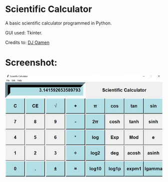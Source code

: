 # Scientific Calculator
A basic scientific calculator programmed in Python.

GUI used: Tkinter.

Credits to: [DJ Oamen](https://www.youtube.com/watch?v=glN87rNH0L8&ab_channel=DJOamen)

# Screenshot:

![alt text](https://github.com/math-reis/basic-projects/blob/main/scientific-calculator/image.png?raw=true)
